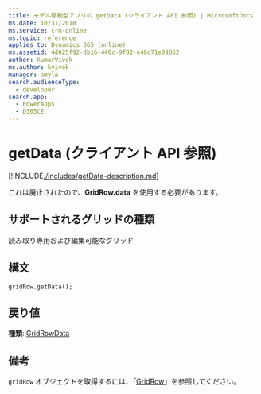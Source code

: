 ```yaml
---
title: モデル駆動型アプリの getData (クライアント API 参照) | MicrosoftDocs
ms.date: 10/31/2018
ms.service: crm-online
ms.topic: reference
applies_to: Dynamics 365 (online)
ms.assetid: 4d025f92-db16-440c-9f82-e40d71e09862
author: KumarVivek
ms.author: kvivek
manager: amyla
search.audienceType:
  - developer
search.app:
  - PowerApps
  - D365CE
---
```

# <a name="getdata-client-api-reference"></a>getData (クライアント API 参照)



[!INCLUDE[./includes/getData-description.md](./includes/getData-description.md)]

これは廃止されたので、**GridRow.data** を使用する必要があります。

## <a name="grid-types-supported"></a>サポートされるグリッドの種類

読み取り専用および編集可能なグリッド

## <a name="syntax"></a>構文

`gridRow.getData();`

## <a name="return-value"></a>戻り値

**種類**: [GridRowData](../gridrowdata.md)

## <a name="remarks"></a>備考

`gridRow` オブジェクトを取得するには、「[GridRow](../gridrow.md)」を参照してください。 

